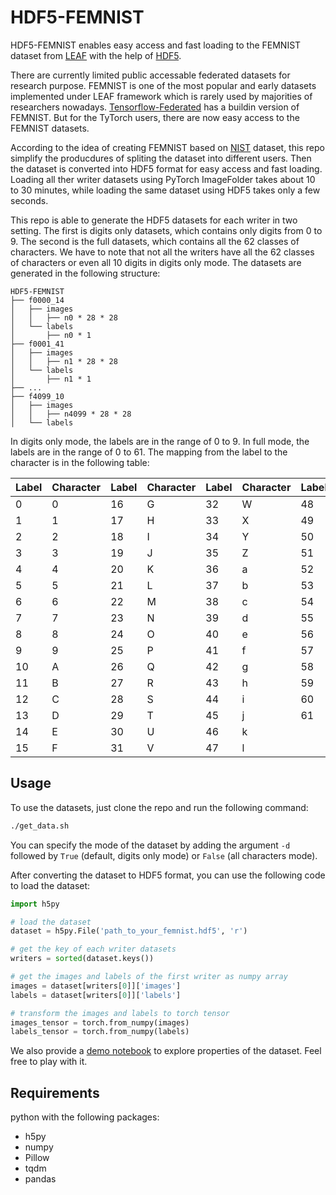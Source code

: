 # HDF5-FEMNIST

HDF5-FEMNIST enables easy access and fast loading to the FEMNIST dataset from [LEAF](https://leaf.cmu.edu) with the help of [HDF5](https://github.com/h5py/h5py).

There are currently limited public accessable federated datasets for research purpose. FEMNIST is one of the most popular and early datasets implemented under LEAF framework which is rarely used by majorities of researchers nowadays. [Tensorflow-Federated](https://www.tensorflow.org/federated/api_docs/python/tff/simulation/datasets/emnist/load_data) has a buildin version of FEMNIST. But for the TyTorch users, there are now easy access to the FEMNIST datasets.

According to the idea of creating FEMNIST based on [NIST](https://www.nist.gov/srd/nist-special-database-19) dataset, this repo simplify the producdures of spliting the dataset into different users. Then the dataset is converted into HDF5 format for easy access and fast loading. Loading all ther writer datasets using PyTorch ImageFolder takes about 10 to 30 minutes, while loading the same dataset using HDF5 takes only a few seconds.

This repo is able to generate the HDF5 datasets for each writer in two setting. The first is digits only datasets, which contains only digits from 0 to 9. The second is the full datasets, which contains all the 62 classes of characters. We have to note that not all the writers have all the 62 classes of characters or even all 10 digits in digits only mode.
 The datasets are generated in the following structure:
```
HDF5-FEMNIST
├── f0000_14
│   ├── images
│   │   ├── n0 * 28 * 28 
│   └── labels
│       ├── n0 * 1
├── f0001_41
│   ├── images
│   │   ├── n1 * 28 * 28
│   └── labels
│       ├── n1 * 1
├── ...
├── f4099_10
│   ├── images
│   │   ├── n4099 * 28 * 28
│   └── labels
```

In digits only mode, the labels are in the range of 0 to 9. In full mode, the labels are in the range of 0 to 61. The mapping from the label to the character is in the following table:

| Label | Character | Label | Character | Label | Character | Label | Character |
| ----- | --------- | ----- | --------- | ----- | --------- | ----- | --------- |
| 0     | 0         | 16    | G         | 32    | W         | 48    | m         |
| 1     | 1         | 17    | H         | 33    | X         | 49    | n         |
| 2     | 2         | 18    | I         | 34    | Y         | 50    | o         |
| 3     | 3         | 19    | J         | 35    | Z         | 51    | p         |
| 4     | 4         | 20    | K         | 36    | a         | 52    | q         |
| 5     | 5         | 21    | L         | 37    | b         | 53    | r         |
| 6     | 6         | 22    | M         | 38    | c         | 54    | s         |
| 7     | 7         | 23    | N         | 39    | d         | 55    | t         |
| 8     | 8         | 24    | O         | 40    | e         | 56    | u         |
| 9     | 9         | 25    | P         | 41    | f         | 57    | v         |
| 10    | A         | 26    | Q         | 42    | g         | 58    | w         |
| 11    | B         | 27    | R         | 43    | h         | 59    | x         |
| 12    | C         | 28    | S         | 44    | i         | 60    | y         |
| 13    | D         | 29    | T         | 45    | j         | 61    | z         |
| 14    | E         | 30    | U         | 46    | k         |       |           |
| 15    | F         | 31    | V         | 47    | l         |       |           |

## Usage

To use the datasets, just clone the repo and run the following command:
```bash
./get_data.sh
```

You can specify the mode of the dataset by adding the argument `-d` followed by `True` (default, digits only mode) or `False` (all characters mode).

After converting the dataset to HDF5 format, you can use the following code to load the dataset:
```python
import h5py

# load the dataset
dataset = h5py.File('path_to_your_femnist.hdf5', 'r')

# get the key of each writer datasets
writers = sorted(dataset.keys())

# get the images and labels of the first writer as numpy array
images = dataset[writers[0]]['images']
labels = dataset[writers[0]]['labels']

# transform the images and labels to torch tensor
images_tensor = torch.from_numpy(images)
labels_tensor = torch.from_numpy(labels)
```

We also provide a [demo notebook](./demo.ipynb) to explore properties of the dataset. Feel free to play with it.

## Requirements
python with the following packages:
- h5py
- numpy
- Pillow
- tqdm
- pandas